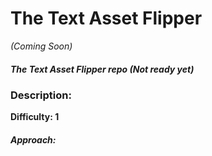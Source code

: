 # The Text Asset Flipper
*(Coming Soon)*

##### The Text Asset Flipper repo (Not ready yet)

### Description:


**Difficulty: 1**



##### **Approach:** 


